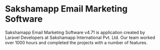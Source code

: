 # Sakshamapp Email Marketing Software 

Sakshamapp Email Marketing Software v4.71 is application created by Laravel Developers at Sakshamapp International Pvt. Ltd. Our team worked over 1000 hours and completed the projects with a number of features.
